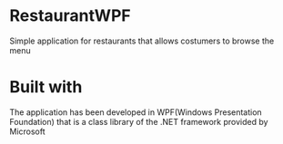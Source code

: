 # RestaurantWPF

Simple application for restaurants that allows costumers to browse the menu

# Built with

The application has been developed in WPF(Windows Presentation Foundation) that
is a class library of the .NET framework provided by Microsoft
